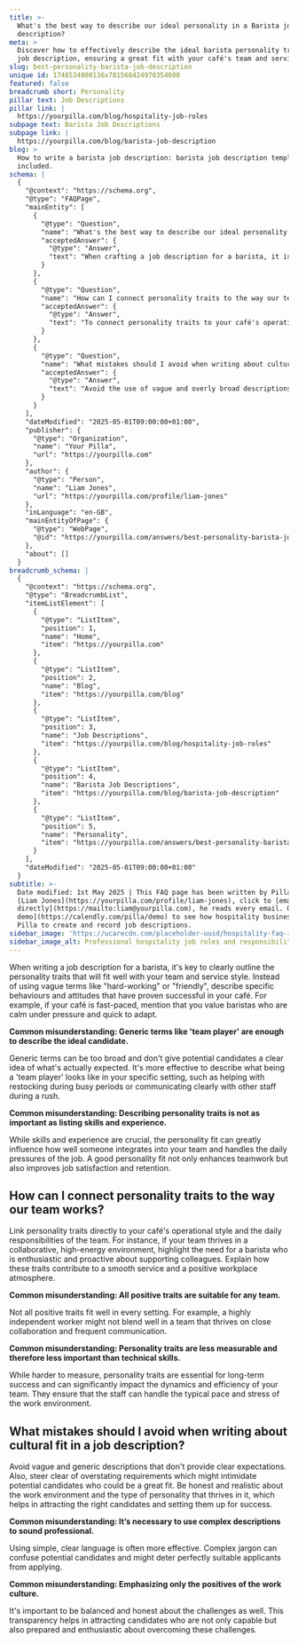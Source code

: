 ```yaml
---
title: >-
  What's the best way to describe our ideal personality in a Barista job
  description?
meta: >
  Discover how to effectively describe the ideal barista personality traits in a
  job description, ensuring a great fit with your café's team and service style.
slug: best-personality-barista-job-description
unique id: 1748534800136x781568424970354600
featured: false
breadcrumb short: Personality
pillar text: Job Descriptions
pillar link: |
  https://yourpilla.com/blog/hospitality-job-roles
subpage text: Barista Job Descriptions
subpage link: |
  https://yourpilla.com/blog/barista-job-description
blog: >
  How to write a barista job description: barista job description template
  included.
schema: |
  {
    "@context": "https://schema.org",
    "@type": "FAQPage",
    "mainEntity": [
      {
        "@type": "Question",
        "name": "What's the best way to describe our ideal personality in a Barista job description?",
        "acceptedAnswer": {
          "@type": "Answer",
          "text": "When crafting a job description for a barista, it is important to describe specific behaviours and attitudes that align with your café's service style. For a fast-paced café, you might value baristas who remain calm under pressure and can quickly adapt to changes. Clearly detailing these traits more effectively informs potential candidates about your expectations."
        }
      },
      {
        "@type": "Question",
        "name": "How can I connect personality traits to the way our team works?",
        "acceptedAnswer": {
          "@type": "Answer",
          "text": "To connect personality traits to your café's operations, directly relate desired traits to your team's day-to-day activities and style. If your team operates in a collaborative, high-energy environment, emphasize the need for a barista who is enthusiastic and proactive in supporting colleagues. This helps candidates understand how these traits contribute to effective service and a positive workplace."
        }
      },
      {
        "@type": "Question",
        "name": "What mistakes should I avoid when writing about cultural fit in a job description?",
        "acceptedAnswer": {
          "@type": "Answer",
          "text": "Avoid the use of vague and overly broad descriptions, as well as overstating requirements in your job description. These can discourage potentially suitable candidates. Instead, offer honest, clear, and realistic insights into the work environment and the qualities that are truly valued, enabling you to attract candidates who are likely to thrive and remain committed."
        }
      }
    ],
    "dateModified": "2025-05-01T09:00:00+01:00",
    "publisher": {
      "@type": "Organization",
      "name": "Your Pilla",
      "url": "https://yourpilla.com"
    },
    "author": {
      "@type": "Person",
      "name": "Liam Jones",
      "url": "https://yourpilla.com/profile/liam-jones"
    },
    "inLanguage": "en-GB",
    "mainEntityOfPage": {
      "@type": "WebPage",
      "@id": "https://yourpilla.com/answers/best-personality-barista-job-description"
    },
    "about": []
  }
breadcrumb_schema: |
  {
    "@context": "https://schema.org",
    "@type": "BreadcrumbList",
    "itemListElement": [
      {
        "@type": "ListItem",
        "position": 1,
        "name": "Home",
        "item": "https://yourpilla.com"
      },
      {
        "@type": "ListItem",
        "position": 2,
        "name": "Blog",
        "item": "https://yourpilla.com/blog"
      },
      {
        "@type": "ListItem",
        "position": 3,
        "name": "Job Descriptions",
        "item": "https://yourpilla.com/blog/hospitality-job-roles"
      },
      {
        "@type": "ListItem",
        "position": 4,
        "name": "Barista Job Descriptions",
        "item": "https://yourpilla.com/blog/barista-job-description"
      },
      {
        "@type": "ListItem",
        "position": 5,
        "name": "Personality",
        "item": "https://yourpilla.com/answers/best-personality-barista-job-description"
      }
    ],
    "dateModified": "2025-05-01T09:00:00+01:00"
  }
subtitle: >-
  Date modified: 1st May 2025 | This FAQ page has been written by Pilla Founder,
  [Liam Jones](https://yourpilla.com/profile/liam-jones), click to [email Liam
  directly](https://mailto:liam@yourpilla.com), he reads every email. Or [book a
  demo](https://calendly.com/pilla/demo) to see how hospitality businesses use
  Pilla to create and record job descriptions.
sidebar_image: 'https://ucarecdn.com/placeholder-uuid/hospitality-faq-image.jpg'
sidebar_image_alt: Professional hospitality job roles and responsibilities
---
```

When writing a job description for a barista, it's key to clearly outline the personality traits that will fit well with your team and service style. Instead of using vague terms like "hard-working" or "friendly", describe specific behaviours and attitudes that have proven successful in your café. For example, if your café is fast-paced, mention that you value baristas who are calm under pressure and quick to adapt.

**Common misunderstanding: Generic terms like 'team player' are enough to describe the ideal candidate.**

Generic terms can be too broad and don't give potential candidates a clear idea of what's actually expected. It's more effective to describe what being a 'team player' looks like in your specific setting, such as helping with restocking during busy periods or communicating clearly with other staff during a rush.

**Common misunderstanding: Describing personality traits is not as important as listing skills and experience.**

While skills and experience are crucial, the personality fit can greatly influence how well someone integrates into your team and handles the daily pressures of the job. A good personality fit not only enhances teamwork but also improves job satisfaction and retention.

## How can I connect personality traits to the way our team works?

Link personality traits directly to your café's operational style and the daily responsibilities of the team. For instance, if your team thrives in a collaborative, high-energy environment, highlight the need for a barista who is enthusiastic and proactive about supporting colleagues. Explain how these traits contribute to a smooth service and a positive workplace atmosphere.

**Common misunderstanding: All positive traits are suitable for any team.**

Not all positive traits fit well in every setting. For example, a highly independent worker might not blend well in a team that thrives on close collaboration and frequent communication.

**Common misunderstanding: Personality traits are less measurable and therefore less important than technical skills.**

While harder to measure, personality traits are essential for long-term success and can significantly impact the dynamics and efficiency of your team. They ensure that the staff can handle the typical pace and stress of the work environment.

## What mistakes should I avoid when writing about cultural fit in a job description?

Avoid vague and generic descriptions that don't provide clear expectations. Also, steer clear of overstating requirements which might intimidate potential candidates who could be a great fit. Be honest and realistic about the work environment and the type of personality that thrives in it, which helps in attracting the right candidates and setting them up for success.

**Common misunderstanding: It’s necessary to use complex descriptions to sound professional.**

Using simple, clear language is often more effective. Complex jargon can confuse potential candidates and might deter perfectly suitable applicants from applying.

**Common misunderstanding: Emphasizing only the positives of the work culture.**

It's important to be balanced and honest about the challenges as well. This transparency helps in attracting candidates who are not only capable but also prepared and enthusiastic about overcoming these challenges.

